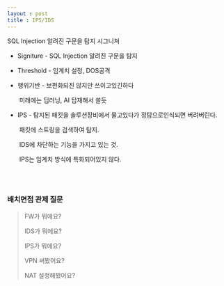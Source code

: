 ```yaml
---
layout : post
title : IPS/IDS
---
```


SQL Injection 알려진 구문을 탐지 시그니쳐

- Signiture - SQL Injection 알려진 구문을 탐지 

- Threshold - 임계치 설정, DOS공격

- 행위기반 - 보편화되진 않지만 쓰이고있긴하다

  ​	  	  미래에는 딥러닝, AI 탑재해서 쓸듯

- IPS - 탐지된 패킷을 솔루션장비에서 물고있다가 정탐으로인식되면 버려버린다.

  ​	 패킷에 스트링을 검색하여 탐지.

  ​	 IDS에 차단하는 기능을 가지고 있는 것.

  ​	 IPS는 임계치 방식에 특화되어있지 않다.

<br><br>

### 배치면접 관제 질문

> FW가 뭐에요?
>
> IDS가 뭐에요?
>
> IPS가 뭐에요?
>
> VPN 써봤어요?
>
> NAT 설정해봤어요?

